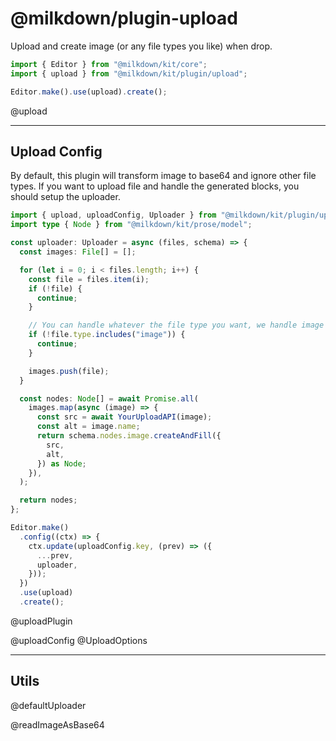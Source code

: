 # @milkdown/plugin-upload

Upload and create image (or any file types you like) when drop.

```typescript
import { Editor } from "@milkdown/kit/core";
import { upload } from "@milkdown/kit/plugin/upload";

Editor.make().use(upload).create();
```

@upload

---

## Upload Config

By default, this plugin will transform image to base64 and ignore other file types.
If you want to upload file and handle the generated blocks, you should setup the uploader.

```typescript
import { upload, uploadConfig, Uploader } from "@milkdown/kit/plugin/upload";
import type { Node } from "@milkdown/kit/prose/model";

const uploader: Uploader = async (files, schema) => {
  const images: File[] = [];

  for (let i = 0; i < files.length; i++) {
    const file = files.item(i);
    if (!file) {
      continue;
    }

    // You can handle whatever the file type you want, we handle image here.
    if (!file.type.includes("image")) {
      continue;
    }

    images.push(file);
  }

  const nodes: Node[] = await Promise.all(
    images.map(async (image) => {
      const src = await YourUploadAPI(image);
      const alt = image.name;
      return schema.nodes.image.createAndFill({
        src,
        alt,
      }) as Node;
    }),
  );

  return nodes;
};

Editor.make()
  .config((ctx) => {
    ctx.update(uploadConfig.key, (prev) => ({
      ...prev,
      uploader,
    }));
  })
  .use(upload)
  .create();
```

@uploadPlugin

@uploadConfig
@UploadOptions

---

## Utils

@defaultUploader

@readImageAsBase64
